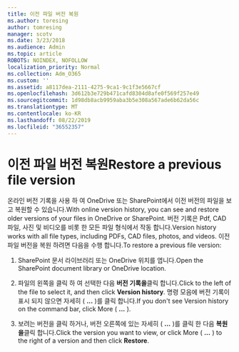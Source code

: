 ```yaml
---
title: 이전 파일 버전 복원
ms.author: toresing
author: tomresing
manager: scotv
ms.date: 3/23/2018
ms.audience: Admin
ms.topic: article
ROBOTS: NOINDEX, NOFOLLOW
localization_priority: Normal
ms.collection: Adm_O365
ms.custom: ''
ms.assetid: a8117dea-2111-4275-9ca1-9c1f3e5667cf
ms.openlocfilehash: 3d612b3e729b471cafd8304d8afe0f569f257e49
ms.sourcegitcommit: 1d98db8acb9959aba3b5e308a567ade6b62da56c
ms.translationtype: MT
ms.contentlocale: ko-KR
ms.lasthandoff: 08/22/2019
ms.locfileid: "36552357"
---
```

# <a name="restore-a-previous-file-version"></a><span data-ttu-id="0e36c-102">이전 파일 버전 복원</span><span class="sxs-lookup"><span data-stu-id="0e36c-102">Restore a previous file version</span></span>

<span data-ttu-id="0e36c-103">온라인 버전 기록을 사용 하 여 OneDrive 또는 SharePoint에서 이전 버전의 파일을 보고 복원할 수 있습니다.</span><span class="sxs-lookup"><span data-stu-id="0e36c-103">With online version history, you can see and restore older versions of your files in OneDrive or SharePoint.</span></span> <span data-ttu-id="0e36c-104">버전 기록은 Pdf, CAD 파일, 사진 및 비디오를 비롯 한 모든 파일 형식에서 작동 합니다.</span><span class="sxs-lookup"><span data-stu-id="0e36c-104">Version history works with all file types, including PDFs, CAD files, photos, and videos.</span></span> <span data-ttu-id="0e36c-105">이전 파일 버전을 복원 하려면 다음을 수행 합니다.</span><span class="sxs-lookup"><span data-stu-id="0e36c-105">To restore a previous file version:</span></span>
  
1. <span data-ttu-id="0e36c-106">SharePoint 문서 라이브러리 또는 OneDrive 위치를 엽니다.</span><span class="sxs-lookup"><span data-stu-id="0e36c-106">Open the SharePoint document library or OneDrive location.</span></span>
    
2. <span data-ttu-id="0e36c-107">파일의 왼쪽을 클릭 하 여 선택한 다음 **버전 기록을**클릭 합니다.</span><span class="sxs-lookup"><span data-stu-id="0e36c-107">Click to the left of the file to select it, and then click **Version history**.</span></span> <span data-ttu-id="0e36c-108">명령 모음에 버전 기록이 표시 되지 않으면 자세히 ( **...** )를 클릭 합니다.</span><span class="sxs-lookup"><span data-stu-id="0e36c-108">If you don't see Version history on the command bar, click More ( **...** ).</span></span> 
    
3. <span data-ttu-id="0e36c-109">보려는 버전을 클릭 하거나, 버전 오른쪽에 있는 자세히 ( **...** )를 클릭 한 다음 **복원을**클릭 합니다.</span><span class="sxs-lookup"><span data-stu-id="0e36c-109">Click the version you want to view, or click More ( **...** ) to the right of a version and then click **Restore**.</span></span>
    

